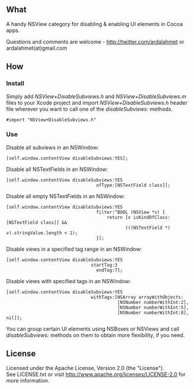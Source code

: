 
## What

A handy NSView category for disabling & enabling UI elements in Cocoa apps.  

Questions and comments are welcome - http://twitter.com/ardalahmet or ardalahmet(at)gmail.com

## How

### Install

Simply add *NSView+DisableSubviews.h* and *NSView+DisableSubviews.m* files to your Xcode project and import *NSView+DisableSubviews.h* header file wherever you want to call one of the *disableSubviews:* methods.

    #import "NSView+DisableSubviews.h"

### Use

Disable all subviews in an NSWindow:

    [self.window.contentView disableSubviews:YES];

Disable all NSTextFields in an NSWindow:

    [self.window.contentView disableSubviews:YES
                                      ofType:[NSTextField class]];

Disable all empty NSTextFields in an NSWindow:

    [self.window.contentView disableSubviews:YES
                                      filter:^BOOL (NSView *v) {
                                          return [v isKindOfClass:[NSTextField class]] &&
                                                 (((NSTextField *) v).stringValue.length < 1);
                                      }];

Disable views in a specified tag range in an NSWindow:

    [self.window.contentView disableSubviews:YES
                                    startTag:3
                                      endTag:7];

Disable views with specified tags in an NSWindow:

    [self.window.contentView disableSubviews:YES
                                    withTags:[NSArray arrayWithObjects:
                                              [NSNumber numberWithInt:2],
                                              [NSNumber numberWithInt:5],
                                              [NSNumber numberWithInt:8], nil]];

You can group certain UI elements using NSBoxes or NSViews and call *disableSubviews:* methods on them to obtain more flexibility, if you need.

## License

Licensed under the Apache License, Version 2.0 (the "License").  
See LICENSE.txt or visit http://www.apache.org/licenses/LICENSE-2.0 for more information.
